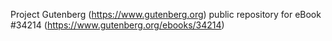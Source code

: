 Project Gutenberg (https://www.gutenberg.org) public repository for eBook #34214 (https://www.gutenberg.org/ebooks/34214)
